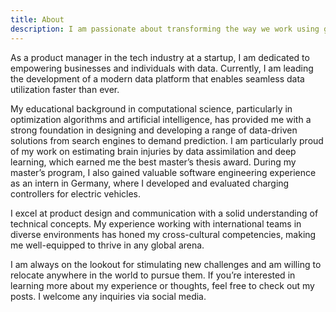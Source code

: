 ```yaml
---
title: About
description: I am passionate about transforming the way we work using generative AI.
---
```


As a product manager in the tech industry at a startup, I am dedicated to empowering businesses and individuals with data.
Currently, I am leading the development of a modern data platform that enables seamless data utilization faster than ever.

My educational background in computational science, particularly in optimization algorithms and artificial intelligence, has provided me with a strong foundation in designing and developing a range of data-driven solutions from search engines to demand prediction.
I am particularly proud of my work on estimating brain injuries by data assimilation and deep learning, which earned me the best master’s thesis award.
During my master’s program, I also gained valuable software engineering experience as an intern in Germany, where I developed and evaluated charging controllers for electric vehicles.

I excel at product design and communication with a solid understanding of technical concepts.
My experience working with international teams in diverse environments has honed my cross-cultural competencies, making me well-equipped to thrive in any global arena.

I am always on the lookout for stimulating new challenges and am willing to relocate anywhere in the world to pursue them.
If you’re interested in learning more about my experience or thoughts, feel free to check out my posts.
I welcome any inquiries via social media.
